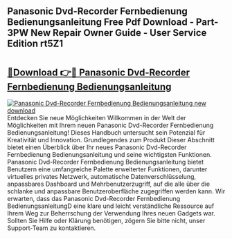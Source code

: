 ## Panasonic Dvd-Recorder Fernbedienung Bedienungsanleitung Free Pdf Download - Part-3PW New Repair Owner Guide - User Service Edition rt5Z1

# <h2><a href="http://df3gkg.blite.top/?on=Panasonic+Dvd-Recorder+Fernbedienung+Bedienungsanleitung">🔗Download 👉🔴 Panasonic Dvd-Recorder Fernbedienung Bedienungsanleitung</a></h2>

[![Panasonic Dvd-Recorder Fernbedienung Bedienungsanleitung new download](https://i.imgur.com/lujVjoI.png)](http://df3gkg.blite.top/?on=Panasonic+Dvd-Recorder+Fernbedienung+Bedienungsanleitung)
Entdecken Sie neue Möglichkeiten Willkommen in der Welt der Möglichkeiten mit Ihrem neuen Panasonic Dvd-Recorder Fernbedienung Bedienungsanleitung! Dieses Handbuch untersucht sein Potenzial für Kreativität und Innovation. Grundlegendes zum Produkt Dieser Abschnitt bietet einen Überblick über Ihr neues Panasonic Dvd-Recorder Fernbedienung Bedienungsanleitung und seine wichtigsten Funktionen. Panasonic Dvd-Recorder Fernbedienung Bedienungsanleitung bietet Benutzern eine umfangreiche Palette erweiterter Funktionen, darunter virtuelles privates Netzwerk, automatische Datenverschlüsselung, anpassbares Dashboard und Mehrbenutzerzugriff, auf die alle über die schlanke und anpassbare Benutzeroberfläche zugegriffen werden kann. Wir erwarten, dass das Panasonic Dvd-Recorder Fernbedienung BedienungsanleitungD eine klare und leicht verständliche Ressource auf Ihrem Weg zur Beherrschung der Verwendung Ihres neuen Gadgets war. Sollten Sie Hilfe oder Klärung benötigen, zögern Sie bitte nicht, unser Support-Team zu kontaktieren.
